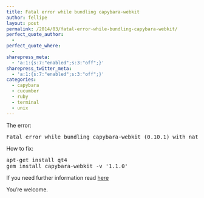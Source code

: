 ```yaml
---
title: Fatal error while bundling capybara-webkit
author: fellipe
layout: post
permalink: /2014/03/fatal-error-while-bundling-capybara-webkit/
perfect_quote_author:
  - 
perfect_quote_where:
  - 
sharepress_meta:
  - 'a:1:{s:7:"enabled";s:3:"off";}'
sharepress_twitter_meta:
  - 'a:1:{s:7:"enabled";s:3:"off";}'
categories:
  - capybara
  - cucumber
  - ruby
  - terminal
  - unix
---
```

The error:

<pre class="lang:default decode:true">Fatal error while bundling capybara-webkit (0.10.1) with native extensions</pre>

How to fix:

<pre class="lang:default decode:true">apt-get install qt4
gem install capybara-webkit -v '1.1.0'</pre>

If you need further information read <a href="https://github.com/thoughtbot/capybara-webkit/wiki/Installing-Qt-and-compiling-capybara-webkit" target="_blank">here</a>

You&#8217;re welcome.